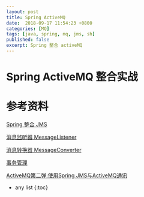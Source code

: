 ```yaml
---
layout: post
title: Spring ActiveMQ
date:  2018-09-17 11:54:23 +0800
categories: [MQ]
tags: [java, spring, mq, jms, sh]
published: false
excerpt: Spring 整合 activeMQ
---
```


# Spring ActiveMQ 整合实战




# 参考资料

[Spring 整合 JMS](http://elim.iteye.com/blog/1893038)

[消息监听器 MessageListener](http://elim.iteye.com/blog/1893676)

[消息转换器 MessageConverter](http://elim.iteye.com/blog/1900937)

[事务管理](http://elim.iteye.com/blog/1983532)

[ActiveMQ第二弹:使用Spring JMS与ActiveMQ通讯](https://www.cnblogs.com/huang0925/p/3558690.html)

* any list
{:toc}